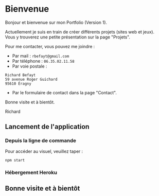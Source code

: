 # Bienvenue

Bonjour et bienvenue sur mon Portfolio (Version 1).

Actuellement je suis en train de créer différents projets (sites web et jeux). Vous y trouverez une petite présentation sur la page "Projets".

Pour me contacter, vous pouvez me joindre : 
- Par mail : ```rbefayt@gmail.com```
- Par téléphone : ```06.35.02.11.58```
- Par voie postale : 
```
Richard Befayt
59 avenue Roger Guichard
95610 Éragny
```
- Par le formulaire de contact dans la page "Contact".

Bonne visite et à bientôt.

Richard
## Lancement de l'application
### Depuis la ligne de commande
Pour accéder au visuel, veuillez taper :
```bash
npm start
```

### Hébergement Heroku

## Bonne visite et à bientôt